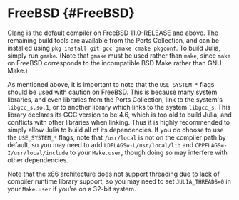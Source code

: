 
# FreeBSD {#FreeBSD}

Clang is the default compiler on FreeBSD 11.0-RELEASE and above. The remaining build tools are available from the Ports Collection, and can be installed using `pkg install git gcc gmake cmake pkgconf`. To build Julia, simply run `gmake`. (Note that `gmake` must be used rather than `make`, since `make` on FreeBSD corresponds to the incompatible BSD Make rather than GNU Make.)

As mentioned above, it is important to note that the `USE_SYSTEM_*` flags should be used with caution on FreeBSD. This is because many system libraries, and even libraries from the Ports Collection, link to the system&#39;s `libgcc_s.so.1`, or to another library which links to the system `libgcc_s`. This library declares its GCC version to be 4.6, which is too old to build Julia, and conflicts with other libraries when linking. Thus it is highly recommended to simply allow Julia to build all of its dependencies. If you do choose to use the `USE_SYSTEM_*` flags, note that `/usr/local` is not on the compiler path by default, so you may need to add `LDFLAGS=-L/usr/local/lib` and `CPPFLAGS=-I/usr/local/include` to your `Make.user`, though doing so may interfere with other dependencies.

Note that the x86 architecture does not support threading due to lack of compiler runtime library support, so you may need to set `JULIA_THREADS=0` in your `Make.user` if you&#39;re on a 32-bit system.
